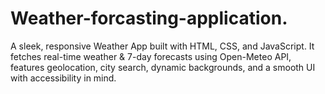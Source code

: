 # Weather-forcasting-application.
A sleek, responsive Weather App built with HTML, CSS, and JavaScript. It fetches real-time weather &amp; 7-day forecasts using Open-Meteo API, features geolocation, city search, dynamic backgrounds, and a smooth UI with accessibility in mind.

